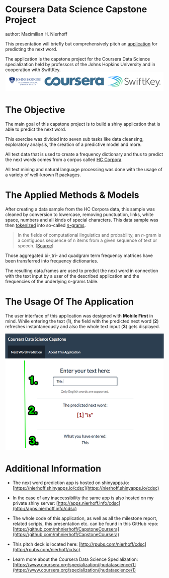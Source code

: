Coursera Data Science Capstone Project
========================================================
author: Maximilian H. Nierhoff

This presentation will briefly but comprehensively pitch an [application](https://nierhoff.shinyapps.io/cdsc/) for predicting the next word.

The application is the capstone project for the Coursera Data Science specialization held by professors of the Johns Hopkins University and in cooperation with SwiftKey.
![SwiftKey, Bloomberg & Coursera Logo](logos.png)

The Objective
========================================================

The main goal of this capstone project is to build a shiny application that is able to predict the next word. 

This exercise was divided into seven sub tasks like data cleansing, exploratory analysis, the creation of a predictive model and more.

All text data that is used to create a frequency dictionary and thus to predict the next words comes from a corpus called [HC Corpora](http://www.corpora.heliohost.org/). 

All text mining and natural language processing was done with the usage of a variety of well-known R packages.

The Applied Methods & Models
========================================================

After creating a data sample from the HC Corpora data, this sample was cleaned by conversion to lowercase, removing punctuation, links, white space, numbers and all kinds of special characters.
This data sample was then [tokenized](http://en.wikipedia.org/wiki/Tokenization_%28lexical_analysis%29) into so-called [*n*-grams](http://en.wikipedia.org/wiki/N-gram). 
> In the fields of computational linguistics and probability, an *n*-gram is a contiguous sequence of n items from a given sequence of text or speech. ([Source](http://en.wikipedia.org/wiki/N-gram))


Those aggregated bi-,tri- and quadgram term frequency matrices have been transferred into frequency dictionaries.

The resulting data.frames are used to predict the next word in connection with the text input by a user of the described application and the frequencies of the underlying *n*-grams table.


The Usage Of The Application
========================================================

The user interface of this application was designed with **Mobile First** in mind. While entering the text (**1**), the field with the predicted next word (**2**) refreshes instantaneously and  also the whole text input (**3**) gets displayed.

![Application Screenshot](app-screenshot.png)


Additional Information
========================================================

* The next word prediction app is hosted on shinyapps.io: [https://nierhoff.shinyapps.io/cdsc](https://nierhoff.shinyapps.io/cdsc)

* In the case of any inaccessibility the same app is also hosted on my private shiny server: [http://apps.nierhoff.info/cdsc](http://apps.nierhoff.info/cdsc)

* The whole code of this application, as well as all the milestone report, related scripts, this presentation  etc. can be found in this GitHub repo: [https://github.com/mhnierhoff/CapstoneCoursera](https://github.com/mhnierhoff/CapstoneCoursera)

* This pitch deck is located here: [http://rpubs.com/nierhoff/cdsc](http://rpubs.com/nierhoff/cdsc)

* Learn more about the Coursera Data Science Specialization: [https://www.coursera.org/specialization/jhudatascience/1](https://www.coursera.org/specialization/jhudatascience/1)
